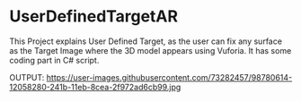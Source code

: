# UserDefinedTargetAR

This Project explains User Defined Target, as the user can fix any surface as the Target Image where the 3D model appears using Vuforia. It has some coding part in C# script.

OUTPUT:
https://user-images.githubusercontent.com/73282457/98780614-12058280-241b-11eb-8cea-2f972ad6cb99.jpg
